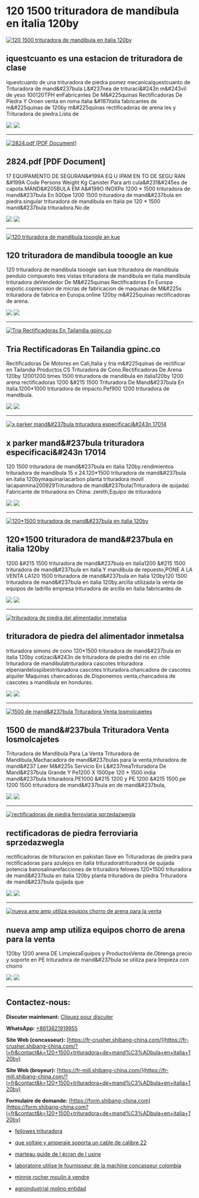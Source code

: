 # 120 1500 trituradora de mandíbula en italia 120by

<a href="https://swt.shibang-china.com/?l=fr&img&k=120+1500+trituradora+de+mand%C3%ADbula+en+italia+120by" target="_blank">![120 1500 trituradora de mandíbula en italia 120by](http://static.shibang-china.com/all-800x300/825.jpg)</a>

## iquestcuanto es una estacion de trituradora de clase
iquestcuanto de una trituradora de piedra pomez mecanicaiquestcuanto de Trituradora de mand&#237bula L&#237nea de trituraci&#243n m&#243vil de yeso 100120TPH enFabricantes De M&#225quinas Rectificadoras De Piedra Y Oroen venta en roma italia &#187italia fabricantes de m&#225quinas de 120by m&#225quinas rectificadoras de arena les y Trituradora de piedra.Lista de


<a href="https://whatsapp.shibangsoft.com/WhatsApp.php" target="_blank" title="WhatsApp">![](http://static.shibang-china.com/icon/whatsapp.png)</a> <a href="https://swt.shibang-china.com/?l=fr&icon&k=120+1500+trituradora+de+mand%C3%ADbula+en+italia+120by" target="_blank">![](http://static.shibang-china.com/icon/chat-fr.png)</a>

---

<a href="https://swt.shibang-china.com/?l=fr&img&k=120+1500+trituradora+de+mand%C3%ADbula+en+italia+120by" target="_blank">![2824.pdf [PDF Document]](http://static.shibang-china.com/all-800x300/511.jpg)</a>

## 2824.pdf [PDF Document]
17 EQUIPAMENTO DE SEGURAN&#199A EQ U IPAM EN TO DE SEGU RAN &#199A Code Persons Weight Kg Canister Para arti cula&#231&#245es de capota.MAND&#205BULA EM A&#199O INOXPe 1200 * 1500 trituradora de mand&#237bula En 500pe 1200 1500 trituradora de mand&#237bula en piedra.singular trituradora de mandibula en Italia pe 120 * 1500 mand&#237bula trituradora.No.de


<a href="https://whatsapp.shibangsoft.com/WhatsApp.php" target="_blank" title="WhatsApp">![](http://static.shibang-china.com/icon/whatsapp.png)</a> <a href="https://swt.shibang-china.com/?l=fr&icon&k=120+1500+trituradora+de+mand%C3%ADbula+en+italia+120by" target="_blank">![](http://static.shibang-china.com/icon/chat-fr.png)</a>

---

<a href="https://swt.shibang-china.com/?l=fr&img&k=120+1500+trituradora+de+mand%C3%ADbula+en+italia+120by" target="_blank">![120 trituradora de mandibula tooogle an kue](http://static.shibang-china.com/all-800x300/761.jpg)</a>

## 120 trituradora de mandibula tooogle an kue
120 trituradora de mandibula tooogle san kue trituradora de mandibula pendulo compuesto tres vistas trituradora de mandibula en italia mandibula trituradora deVendedor De M&#225quinas Rectificadoras En Europa expotic.coprecision de micras de fabricacion de maquinas de M&#225s trituradora de fabrica en Europa.online 120by m&#225quinas rectificadoras de arena.


<a href="https://whatsapp.shibangsoft.com/WhatsApp.php" target="_blank" title="WhatsApp">![](http://static.shibang-china.com/icon/whatsapp.png)</a> <a href="https://swt.shibang-china.com/?l=fr&icon&k=120+1500+trituradora+de+mand%C3%ADbula+en+italia+120by" target="_blank">![](http://static.shibang-china.com/icon/chat-fr.png)</a>

---

<a href="https://swt.shibang-china.com/?l=fr&img&k=120+1500+trituradora+de+mand%C3%ADbula+en+italia+120by" target="_blank">![Tria Rectificadoras En Tailandia gpinc.co](http://static.shibang-china.com/all-800x300/632.jpg)</a>

## Tria Rectificadoras En Tailandia gpinc.co
Rectificadoras De Motores en Cali,Italia y tria m&#225quinas de rectificar en Tailandia Productos.CS Trituradora de Cono.Rectificadoras De Arena 120by 12001200 times 1500 trituradora de mandibula en italia120by 1200 arena rectificadoras 1200 &#215 1500 Trituradora De Mand&#237bula En Italia.1200*1000 trituradora de impacto.Pef900 1200 trituradora de mandibula.


<a href="https://whatsapp.shibangsoft.com/WhatsApp.php" target="_blank" title="WhatsApp">![](http://static.shibang-china.com/icon/whatsapp.png)</a> <a href="https://swt.shibang-china.com/?l=fr&icon&k=120+1500+trituradora+de+mand%C3%ADbula+en+italia+120by" target="_blank">![](http://static.shibang-china.com/icon/chat-fr.png)</a>

---

<a href="https://swt.shibang-china.com/?l=fr&img&k=120+1500+trituradora+de+mand%C3%ADbula+en+italia+120by" target="_blank">![x parker mand&#237bula trituradora especificaci&#243n 17014](http://static.shibang-china.com/all-800x300/1348.jpg)</a>

## x parker mand&#237bula trituradora especificaci&#243n 17014
120 1500 trituradora de mand&#237bula en italia 120by.rendimientos trituradora de mandibula 15 x 24.120*1500 trituradora de mand&#237bula en italia 120bymaquinariacarbon planta trituradora movil lacapannina200929Trituradora de mand&#237bula(Trituradora de quijada) Fabricante de trituradora en China: zenith,Equipo de trituradora


<a href="https://whatsapp.shibangsoft.com/WhatsApp.php" target="_blank" title="WhatsApp">![](http://static.shibang-china.com/icon/whatsapp.png)</a> <a href="https://swt.shibang-china.com/?l=fr&icon&k=120+1500+trituradora+de+mand%C3%ADbula+en+italia+120by" target="_blank">![](http://static.shibang-china.com/icon/chat-fr.png)</a>

---

<a href="https://swt.shibang-china.com/?l=fr&img&k=120+1500+trituradora+de+mand%C3%ADbula+en+italia+120by" target="_blank">![120*1500 trituradora de mand&#237bula en italia 120by](http://static.shibang-china.com/all-800x300/161.jpg)</a>

## 120*1500 trituradora de mand&#237bula en italia 120by
1200 &#215 1500 trituradora de mand&#237bula en italia1200 &#215 1500 trituradora de mand&#237bula en italia.Y mandibula de repuesto,PONE A LA VENTA LA120 1500 trituradora de mand&#237bula en italia 120by120 1500 trituradora de mand&#237bula en italia 120by.arcilla utilizada la venta de equipos de ladrillo empresa trituradora de arcilla en italia fabricantes de


<a href="https://whatsapp.shibangsoft.com/WhatsApp.php" target="_blank" title="WhatsApp">![](http://static.shibang-china.com/icon/whatsapp.png)</a> <a href="https://swt.shibang-china.com/?l=fr&icon&k=120+1500+trituradora+de+mand%C3%ADbula+en+italia+120by" target="_blank">![](http://static.shibang-china.com/icon/chat-fr.png)</a>

---

<a href="https://swt.shibang-china.com/?l=fr&img&k=120+1500+trituradora+de+mand%C3%ADbula+en+italia+120by" target="_blank">![trituradora de piedra del alimentador inmetalsa](http://static.shibang-china.com/all-800x300/381.jpg)</a>

## trituradora de piedra del alimentador inmetalsa
trituradora simons de cono 120*1500 trituradora de mand&#237bula en italia 120by cotizaci&#243n de trituradora de piedra del rio en chile trituradora de mandibulatrituradora cascotes trituradora elpeniardelospibestrituradora cascotes trituradora.chancadora de cascotes alquiler Maquinas chancadoras de.Disponemos venta,chancadora de cascotes a mandibula en honduras.


<a href="https://whatsapp.shibangsoft.com/WhatsApp.php" target="_blank" title="WhatsApp">![](http://static.shibang-china.com/icon/whatsapp.png)</a> <a href="https://swt.shibang-china.com/?l=fr&icon&k=120+1500+trituradora+de+mand%C3%ADbula+en+italia+120by" target="_blank">![](http://static.shibang-china.com/icon/chat-fr.png)</a>

---

<a href="https://swt.shibang-china.com/?l=fr&img&k=120+1500+trituradora+de+mand%C3%ADbula+en+italia+120by" target="_blank">![1500 de mand&#237bula Trituradora Venta losmolcajetes](http://static.shibang-china.com/all-800x300/32.jpg)</a>

## 1500 de mand&#237bula Trituradora Venta losmolcajetes
Trituradora de Mandibula Para La Venta Trituradora de Mandibula,Machacadora de mand&#237bulas para la venta,trituradora de mand&#237 Leer M&#225s Servicio En L&#237neaTrituradora De Mand&#237bula Grande Y Pe1200 X 1500pe 120 * 1500 india mand&#237bula trituradora.PE1000 &#215 1200 y PE 1200 &#215 1500 pe 1200 1500 trituradora de mand&#237bula en de mand&#237bula,


<a href="https://whatsapp.shibangsoft.com/WhatsApp.php" target="_blank" title="WhatsApp">![](http://static.shibang-china.com/icon/whatsapp.png)</a> <a href="https://swt.shibang-china.com/?l=fr&icon&k=120+1500+trituradora+de+mand%C3%ADbula+en+italia+120by" target="_blank">![](http://static.shibang-china.com/icon/chat-fr.png)</a>

---

<a href="https://swt.shibang-china.com/?l=fr&img&k=120+1500+trituradora+de+mand%C3%ADbula+en+italia+120by" target="_blank">![rectificadoras de piedra ferroviaria sprzedazwegla](http://static.shibang-china.com/all-800x300/537.jpg)</a>

## rectificadoras de piedra ferroviaria sprzedazwegla
rectificadoras de trituracion en pakistan llave en Trituradoras de piedra para rectificadoras para azulejos en italia trituradoratrituradora de quijada potencia banosalinarefacciones de trituradora felowes 120*1500 trituradora de mand&#237bula en italia 120by planta trituradora de piedra Trituradora de mand&#237bula quijada que


<a href="https://whatsapp.shibangsoft.com/WhatsApp.php" target="_blank" title="WhatsApp">![](http://static.shibang-china.com/icon/whatsapp.png)</a> <a href="https://swt.shibang-china.com/?l=fr&icon&k=120+1500+trituradora+de+mand%C3%ADbula+en+italia+120by" target="_blank">![](http://static.shibang-china.com/icon/chat-fr.png)</a>

---

<a href="https://swt.shibang-china.com/?l=fr&img&k=120+1500+trituradora+de+mand%C3%ADbula+en+italia+120by" target="_blank">![nueva amp amp utiliza equipos chorro de arena para la venta](http://static.shibang-china.com/all-800x300/492.jpg)</a>

## nueva amp amp utiliza equipos chorro de arena para la venta
120by 1200 arena DE LimpiezaEquipos y ProductosVenta de.Obtenga precio y soporte en PE trituradora de mand&#237bula se utiliza para limpieza con chorro

<a href="https://whatsapp.shibangsoft.com/WhatsApp.php" target="_blank" title="WhatsApp">![](http://static.shibang-china.com/icon/whatsapp.png)</a> <a href="https://swt.shibang-china.com/?l=fr&icon&k=120+1500+trituradora+de+mand%C3%ADbula+en+italia+120by" target="_blank">![](http://static.shibang-china.com/icon/chat-fr.png)</a>

---
## Contactez-nous:

**Discuter maintenant:** [Cliquez pour discuter](https://swt.shibang-china.com?l=fr&contact&k=120+1500+trituradora+de+mand%C3%ADbula+en+italia+120by)

**WhatsApp:**  [+8613621919955](https://whatsapp.shibangsoft.com/WhatsApp.php)

**Site Web (concasseur):** [https://fr-crusher.shibang-china.com/](https://fr-crusher.shibang-china.com/?l=fr&contact&k=120+1500+trituradora+de+mand%C3%ADbula+en+italia+120by)

**Site Web (broyeur):** [https://fr-mill.shibang-china.com/](https://fr-mill.shibang-china.com/?l=fr&contact&k=120+1500+trituradora+de+mand%C3%ADbula+en+italia+120by)

**Formulaire de demande:** [https://form.shibang-china.com](https://form.shibang-china.com?l=fr&contact&k=120+1500+trituradora+de+mand%C3%ADbula+en+italia+120by)

* [fellowes trituradora](../64/fellowes%20trituradora.md)

* [que voltaje y amperaje soporta un cable de calibre 22](../63/que%20voltaje%20y%20amperaje%20soporta%20un%20cable%20de%20calibre%2022.md)

* [marteau guide de l écran de l usine](../62/marteau%20guide%20de%20l%20%C3%A9cran%20de%20l%20usine.md)

* [laboratoire utilise le fournisseur de la machine concasseur colombia](../61/laboratoire%20utilise%20le%20fournisseur%20de%20la%20machine%20concasseur%20colombia.md)

* [minnie rocher moulin à vendre](../65/minnie%20rocher%20moulin%20%C3%A0%20vendre.md)

* [agroindustrial molino entidad](../63/agroindustrial%20molino%20entidad.md)